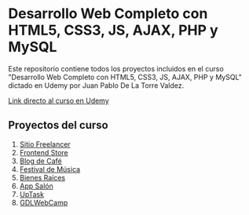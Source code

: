 # **Desarrollo Web Completo con HTML5, CSS3, JS, AJAX, PHP y MySQL**

Este repositorio contiene todos los proyectos incluidos en el curso "Desarrollo Web Completo con HTML5, CSS3, JS, AJAX, PHP y MySQL" dictado en Udemy por Juan Pablo De La Torre Valdez.

<a href="https://www.udemy.com/course/desarrollo-web-completo-con-html5-css3-js-php-y-mysql/">Link directo al curso en Udemy</a>

## **Proyectos del curso**
<ol>
    <li><a href="https://ddg-freelancer.netlify.app/">Sitio Freelancer</a></li>
    <li><a href="https://ddg-frontendstore.netlify.app/">Frontend Store</a></li>
    <li><a href="https://ddg-blogdecafe.netlify.app/">Blog de Café</a></li>
    <li><a href="https://ddg-festivalmusica.netlify.app/">Festival de Música</a></li>
    <li><a href="https://ddg-bienesraices.herokuapp.com/">Bienes Raíces</a></li>
    <li><a href="https://ddg-appsalon.herokuapp.com/">App Salón</a></li>
    <li><a href="https://ddg-uptask.herokuapp.com/">UpTask</a></li>
    <li><a href="https://ddg-gdlwebcamp.herokuapp.com/">GDLWebCamp</a></li>
</ol>